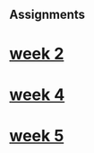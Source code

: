 ## Assignments
# [week 2](https://github.com/basvolleberg/assignments/blob/master/Assignment_week_2.ipynb)
# [week 4](https://github.com/basvolleberg/assignments/blob/master/Assignment_week_4.ipynb)
# [week 5](https://github.com/basvolleberg/assignments/blob/master/Assignment_week_5.ipynb)
